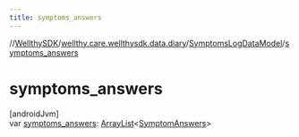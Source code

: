 ```yaml
---
title: symptoms_answers
---
```

//[WellthySDK](../../../index.html)/[wellthy.care.wellthysdk.data.diary](../index.html)/[SymptomsLogDataModel](index.html)/[symptoms_answers](symptoms_answers.html)



# symptoms_answers



[androidJvm]\
var [symptoms_answers](symptoms_answers.html): [ArrayList](https://kotlinlang.org/api/latest/jvm/stdlib/kotlin.collections/-array-list/index.html)&lt;[SymptomAnswers](../-symptom-answers/index.html)&gt;




